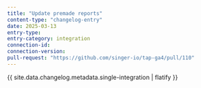 ```yaml
---
title: "Update premade reports"
content-type: "changelog-entry"
date: 2025-03-13
entry-type: 
entry-category: integration
connection-id: 
connection-version: 
pull-request: "https://github.com/singer-io/tap-ga4/pull/110"
---
```

{{ site.data.changelog.metadata.single-integration | flatify }}